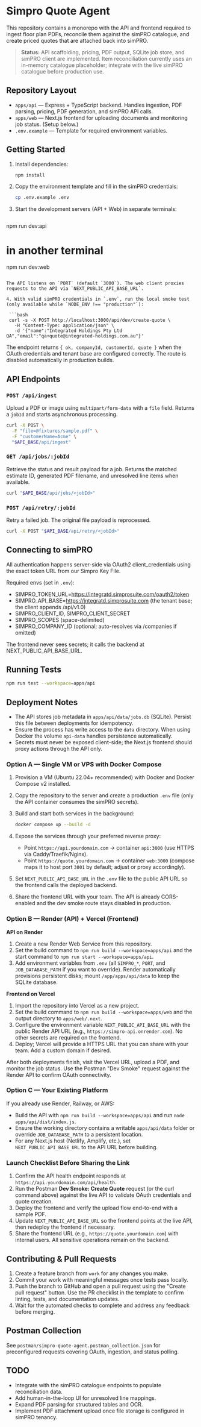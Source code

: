 # Simpro Quote Agent

This repository contains a monorepo with the API and frontend required to ingest floor plan PDFs, reconcile them against the simPRO catalogue, and create priced quotes that are attached back into simPRO.

> **Status:** API scaffolding, pricing, PDF output, SQLite job store, and simPRO client are implemented. Item reconciliation currently uses an in-memory catalogue placeholder; integrate with the live simPRO catalogue before production use.

## Repository Layout

- `apps/api` — Express + TypeScript backend. Handles ingestion, PDF parsing, pricing, PDF generation, and simPRO API calls.
- `apps/web` — Next.js frontend for uploading documents and monitoring job status. (Setup below.)
- `.env.example` — Template for required environment variables.

## Getting Started

1. Install dependencies:

   ```bash
   npm install
   ```

2. Copy the environment template and fill in the simPRO credentials:

   ```bash
   cp .env.example .env
   ```

3. Start the development servers (API + Web) in separate terminals:

   ```bash
 npm run dev:api
  # in another terminal
  npm run dev:web
  ```

  The API listens on `PORT` (default `3000`). The web client proxies requests to the API via `NEXT_PUBLIC_API_BASE_URL`.

4. With valid simPRO credentials in `.env`, run the local smoke test (only available while `NODE_ENV !== "production"`):

   ```bash
   curl -s -X POST http://localhost:3000/api/dev/create-quote \
     -H "Content-Type: application/json" \
     -d '{"name":"Integrated Holdings Pty Ltd QA","email":"qa+quote@integrated-holdings.com.au"}'
   ```

   The endpoint returns `{ ok, companyId, customerId, quote }` when the OAuth credentials and tenant base are configured correctly. The route is disabled automatically in production builds.

## API Endpoints

### `POST /api/ingest`

Upload a PDF or image using `multipart/form-data` with a `file` field. Returns a `jobId` and starts asynchronous processing.

```bash
curl -X POST \
  -F "file=@fixtures/sample.pdf" \
  -F "customerName=Acme" \
  "$API_BASE/api/ingest"
```

### `GET /api/jobs/:jobId`

Retrieve the status and result payload for a job. Returns the matched estimate ID, generated PDF filename, and unresolved line items when available.

```bash
curl "$API_BASE/api/jobs/<jobId>"
```

### `POST /api/retry/:jobId`

Retry a failed job. The original file payload is reprocessed.

```bash
curl -X POST "$API_BASE/api/retry/<jobId>"
```

## Connecting to simPRO

All authentication happens server-side via OAuth2 client_credentials using the exact token URL from our Simpro Key File.

Required envs (set in `.env`):
- SIMPRO_TOKEN_URL=https://integratd.simprosuite.com/oauth2/token
- SIMPRO_API_BASE=https://integratd.simprosuite.com    (the tenant base; the client appends /api/v1.0)
- SIMPRO_CLIENT_ID, SIMPRO_CLIENT_SECRET
- SIMPRO_SCOPES (space-delimited)
- SIMPRO_COMPANY_ID (optional; auto-resolves via /companies if omitted)

The frontend never sees secrets; it calls the backend at NEXT_PUBLIC_API_BASE_URL.

## Running Tests

```bash
npm run test --workspace=apps/api
```

## Deployment Notes

- The API stores job metadata in `apps/api/data/jobs.db` (SQLite). Persist this file between deployments for idempotency.
- Ensure the process has write access to the `data` directory. When using Docker the volume `api-data` handles persistence automatically.
- Secrets must never be exposed client-side; the Next.js frontend should proxy actions through the API only.

### Option A — Single VM or VPS with Docker Compose

1. Provision a VM (Ubuntu 22.04+ recommended) with Docker and Docker Compose v2 installed.
2. Copy the repository to the server and create a production `.env` file (only the API container consumes the simPRO secrets).
3. Build and start both services in the background:

   ```bash
   docker compose up --build -d
   ```

4. Expose the services through your preferred reverse proxy:
   - Point `https://api.yourdomain.com` → container `api:3000` (use HTTPS via Caddy/Traefik/Nginx).
   - Point `https://quote.yourdomain.com` → container `web:3000` (compose maps it to host port `3001` by default; adjust or proxy accordingly).
5. Set `NEXT_PUBLIC_API_BASE_URL` in the `.env` file to the public API URL so the frontend calls the deployed backend.
6. Share the frontend URL with your team. The API is already CORS-enabled and the dev smoke route stays disabled in production.

### Option B — Render (API) + Vercel (Frontend)

**API on Render**

1. Create a new Render Web Service from this repository.
2. Set the build command to `npm run build --workspace=apps/api` and the start command to `npm run start --workspace=apps/api`.
3. Add environment variables from `.env` (all `SIMPRO_*`, `PORT`, and `JOB_DATABASE_PATH` if you want to override). Render automatically provisions persistent disks; mount `/app/apps/api/data` to keep the SQLite database.

**Frontend on Vercel**

1. Import the repository into Vercel as a new project.
2. Set the build command to `npm run build --workspace=apps/web` and the output directory to `apps/web/.next`.
3. Configure the environment variable `NEXT_PUBLIC_API_BASE_URL` with the public Render API URL (e.g., `https://simpro-api.onrender.com`). No other secrets are required on the frontend.
4. Deploy; Vercel will provide a HTTPS URL that you can share with your team. Add a custom domain if desired.

After both deployments finish, visit the Vercel URL, upload a PDF, and monitor the job status. Use the Postman "Dev Smoke" request against the Render API to confirm OAuth connectivity.

### Option C — Your Existing Platform

If you already use Render, Railway, or AWS:

- Build the API with `npm run build --workspace=apps/api` and run `node apps/api/dist/index.js`.
- Ensure the working directory contains a writable `apps/api/data` folder or override `JOB_DATABASE_PATH` to a persistent location.
- For any Next.js host (Netlify, Amplify, etc.), set `NEXT_PUBLIC_API_BASE_URL` to the API URL before building.

### Launch Checklist Before Sharing the Link

1. Confirm the API health endpoint responds at `https://api.yourdomain.com/api/health`.
2. Run the Postman **Dev Smoke: Create Quote** request (or the curl command above) against the live API to validate OAuth credentials and quote creation.
3. Deploy the frontend and verify the upload flow end-to-end with a sample PDF.
4. Update `NEXT_PUBLIC_API_BASE_URL` so the frontend points at the live API, then redeploy the frontend if necessary.
5. Share the frontend URL (e.g., `https://quote.yourdomain.com`) with internal users. All sensitive operations remain on the backend.

## Contributing & Pull Requests

1. Create a feature branch from `work` for any changes you make.
2. Commit your work with meaningful messages once tests pass locally.
3. Push the branch to GitHub and open a pull request using the "Create pull request" button. Use the PR checklist in the template to confirm linting, tests, and documentation updates.
4. Wait for the automated checks to complete and address any feedback before merging.

## Postman Collection

See `postman/simpro-quote-agent.postman_collection.json` for preconfigured requests covering OAuth, ingestion, and status polling.

## TODO

- Integrate with the simPRO catalogue endpoints to populate reconciliation data.
- Add human-in-the-loop UI for unresolved line mappings.
- Expand PDF parsing for structured tables and OCR.
- Implement PDF attachment upload once file storage is configured in simPRO tenancy.
